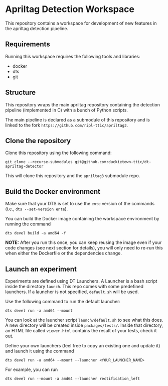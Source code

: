 # Apriltag Detection Workspace

This repository contains a workspace for development of new features
in the apriltag detection pipeline.


## Requirements

Running this workspace requires the following tools and libraries:
- docker
- dts
- git


## Structure

This repository wraps the main apriltag repository containing the detection
pipeline (implemented in C) with a bunch of Python scripts.

The main pipeline is declared as a submodule of this repository and is linked
to the fork `https://github.com/ripl-ttic/apriltag3`.


## Clone the repository

Clone this repository using the following command:

```
git clone --recurse-submodules git@github.com:duckietown-ttic/dt-apriltag-detector
```

This will clone this repository and the `apriltag3` submodule repo.


## Build the Docker environment

Make sure that your DTS is set to use the `ente` version of the commands 
(i.e., `dts --set-version ente`).

You can build the Docker image containing the workspace environment by running 
the command 

```
dts devel build -a amd64 -f
```

**NOTE:** After you run this once, you can keep reusing the image even if your code
 changes (see next section for details), you will only need to re-run this when 
 either the Dockerfile or the dependencies change.


## Launch an experiment

Experiments are defined using DT Launchers. A Launcher is a bash script inside the
directory `launch`. This repo comes with some predefined launchers. If a launcher
is not specified, `default.sh` will be used.

Use the following command to run the default launcher:

```
dts devel run -a amd64 --mount
```

You can look at the launcher script `launch/default.sh` to see what this does.
A new directory will be created inside `packages/tests/`. Inside that directory, 
an HTML file called `viewer.html` contains the result of your tests, check it out.

Define your own launchers (feel free to copy an existing one and update it) and
launch it using the command

```
dts devel run -a amd64 --mount --launcher <YOUR_LAUNCHER_NAME>
```

For example, you can run

```
dts devel run --mount -a amd64 --launcher rectification_left
```